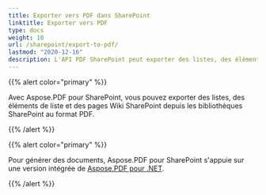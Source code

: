 ```yaml
---
title: Exporter vers PDF dans SharePoint
linktitle: Exporter vers PDF
type: docs
weight: 10
url: /sharepoint/export-to-pdf/
lastmod: "2020-12-16"
description: L'API PDF SharePoint peut exporter des listes, des éléments de liste et des pages Wiki SharePoint depuis les bibliothèques SharePoint au format PDF.
---
```


{{% alert color="primary" %}}

Avec Aspose.PDF pour SharePoint, vous pouvez exporter des listes, des éléments de liste et des pages Wiki SharePoint depuis les bibliothèques SharePoint au format PDF.

{{% /alert %}}

{{% alert color="primary" %}}

Pour générer des documents, Aspose.PDF pour SharePoint s'appuie sur une version intégrée de [Aspose.PDF pour .NET](http://www.aspose.com/categories/.net-components/aspose.pdf-for-.net/default.aspx).

{{% /alert %}}